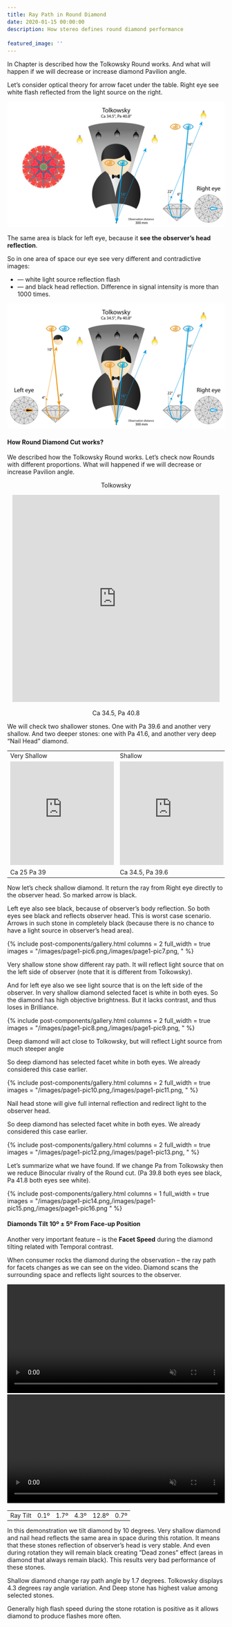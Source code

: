 ```yaml
---
title: Ray Path in Round Diamond
date: 2020-01-15 00:00:00
description: How stereo defines round diamond performance

featured_image: ''
---
```


In Chapter is described how the Tolkowsky Round works. And what will happen if we will decrease or increase diamond Pavilion angle.

Let’s consider optical theory for arrow facet under the table. Right eye see white flash reflected from the light source on the right.

![](/images/page1-pic1.png)

The same area is black for left eye, because it **see the observer’s head reflection**.

So in one area of space our eye see very different and contradictive images:
* — white light source reflection flash
* — and black head reflection.
Difference in signal intensity is more than 1000 times.

![](/images/page1-pic2.png)

#### How Round Diamond Cut works?

We described how the Tolkowsky Round works. Let’s check now Rounds with different proportions.
What will happened if we will decrease or increase Pavilion angle.

<p align="center">
Tolkowsky
</p>

<p align="center">
<iframe
    name="Cutwise Player"
    width="480"
    height="480"
    frameborder="0"
    src="https://widget.cutwise.com/video/37814?sp=11"
    allowfullscreen
></iframe>
</p>
<p align="center">
Ca 34.5, Pa 40.8
</p>

We will check two shallower stones. One with Pa 39.6 and another very shallow.
And two deeper stones: one with Pa 41.6, and another very deep “Nail Head” diamond.

<table align="center" width="100%">
  <tr>
    <td>Very Shallow</td>
    <td>Shallow</td>
    <td>Tolkowsky</td>
    <td>Deep</td>
    <td>“Nail Head”</td>
  </tr>

   <tr>
     <td><iframe name="Cutwise Player" width="240" height="240" frameborder="0" src="https://widget.cutwise.com/video/37814?sp=11" allowfullscreen></iframe></td>
     <td><iframe name="Cutwise Player" width="240" height="240" frameborder="0" src="https://widget.cutwise.com/video/37814?sp=11" allowfullscreen></iframe></td>
     <td><iframe name="Cutwise Player" width="240" height="240" frameborder="0" src="https://widget.cutwise.com/video/37814?sp=11" allowfullscreen></iframe></td>
     <td><iframe name="Cutwise Player" width="240" height="240" frameborder="0" src="https://widget.cutwise.com/video/37814?sp=11" allowfullscreen></iframe></td>
     <td><iframe name="Cutwise Player" width="240" height="240" frameborder="0" src="https://widget.cutwise.com/video/37814?sp=11" allowfullscreen></iframe></td>
   </tr>

   <tr>
     <td>Ca 25 Pa 39</td>
     <td>Ca 34.5, Pa 39.6</td>
     <td>Ca 34.5, Pa 40.8</td>
     <td>Ca 34.5, Pa 41.8</td>
     <td>Ca 34.5, Pa 43.6</td>
   </tr>
</table>

Now let’s check shallow diamond. It return the ray from Right eye directly to the observer head. So marked arrow is black.

Left eye also see black, because of observer’s body reflection.
So both eyes see black and reflects observer head. This is worst case scenario. Arrows in such stone in completely black (because there is no chance to have a light source in observer’s head area).

{% include post-components/gallery.html
	columns = 2
	full_width = true
	images = "/images/page1-pic6.png,/images/page1-pic7.png,
	"
%}

Very shallow stone show different ray path. It will reflect light source that on the left side of observer (note that it is different from Tolkowsky).

And for left eye also we see light source that is on the left side of the observer.
In very shallow diamond selected facet is white in both eyes.
So the diamond has high objective brightness. But it lacks contrast, and thus loses in Brilliance.

{% include post-components/gallery.html
	columns = 2
	full_width = true
	images = "/images/page1-pic8.png,/images/page1-pic9.png,
	"
%}

Deep diamond will act close to Tolkowsky, but will reflect Light source from much steeper angle

So deep diamond has selected facet white in both eyes. We already considered this case earlier.

{% include post-components/gallery.html
	columns = 2
	full_width = true
	images = "/images/page1-pic10.png,/images/page1-pic11.png,
	"
%}

Nail head stone will give full internal reflection and redirect light to the observer head.

So deep diamond has selected facet white in both eyes. We already considered this case earlier.

{% include post-components/gallery.html
	columns = 2
	full_width = true
	images = "/images/page1-pic12.png,/images/page1-pic13.png,
	"
%}

Let’s summarize what we have found.
If we change Pa from Tolkowsky then we reduce Binocular rivalry of the Round cut.
(Pa 39.8 both eyes see black, Pa 41.8 both eyes see white).

{% include post-components/gallery.html
	columns = 1
	full_width = true
	images = "/images/page1-pic14.png,/images/page1-pic15.png,/images/page1-pic16.png
	"
%}

#### Diamonds Tilt 10º ± 5º From Face-up Position

Another very important feature – is the **Facet Speed** during the diamond tilting related with Temporal contrast.

When consumer rocks the diamond during the observation – the ray path for facets changes as we can see on the video. Diamond scans the surrounding space and reflects light sources to the observer.

<video width="100%" preload="auto" autoplay="true" loop="true" muted="muted"><source src="http://files-cdn.cutwise.com/Video/Ray-path-05_1.mp4"></video>
<video width="100%" preload="auto" autoplay="true" loop="true" muted="muted"><source src="http://files-cdn.cutwise.com/Video/ASET-compilation.mp4"></video>

<table width="100%">
  <tr>
    <td align="left" widht="10%">Ray Tilt</td>
    <td>0.1º</td>
    <td>1.7º</td>
    <td>4.3º</td>
    <td>12.8º</td>
    <td widht="15%">0.7º</td>
  </tr>
</table>

In this demonstration we tilt diamond by 10 degrees. Very shallow diamond and nail head reflects the same area in space during this rotation. It means that these stones reflection of observer’s head is very stable. And even during rotation they will remain black creating ”Dead zones” effect (areas in diamond that always remain black). This results very bad performance of these stones.

Shallow diamond change ray path angle by 1.7 degrees.
Tolkowsky displays 4.3 degrees ray angle variation. And Deep stone has highest value among selected stones.

Generally high flash speed during the stone rotation is positive as it allows diamond to produce flashes more often.